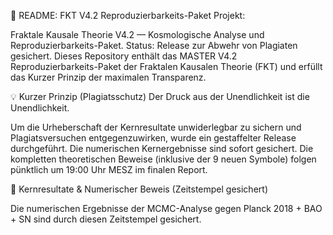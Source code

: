 
​📖 README: FKT V4.2 Reproduzierbarkeits-Paket
​Projekt: 

Fraktale Kausale Theorie V4.2 — Kosmologische Analyse und Reproduzierbarkeits-Paket.
Status: Release zur Abwehr von Plagiaten gesichert.
​Dieses Repository enthält das MASTER V4.2 Reproduzierbarkeits-Paket der Fraktalen Kausalen Theorie (FKT) und erfüllt das Kurzer Prinzip der maximalen Transparenz.


​💡 Kurzer Prinzip (Plagiatsschutz)
​Der Druck aus der Unendlichkeit ist die Unendlichkeit.


​Um die Urheberschaft der Kernresultate unwiderlegbar zu sichern und Plagiatsversuchen entgegenzuwirken, wurde ein gestaffelter Release durchgeführt. Die numerischen Kernergebnisse sind sofort gesichert. Die kompletten theoretischen Beweise (inklusive der 9 neuen Symbole) folgen pünktlich um 19:00 Uhr MESZ im finalen Report.


​🥇 Kernresultate & Numerischer Beweis (Zeitstempel gesichert)


​Die numerischen Ergebnisse der MCMC-Analyse gegen Planck 2018 + BAO + SN sind durch diesen Zeitstempel gesichert.